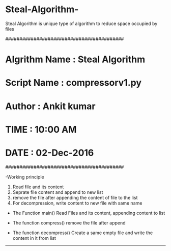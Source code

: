 # Steal-Algorithm-
Steal Algorithm is unique type of algorithm to reduce space occupied by files

##########################################
#                                        #
#    Algrithm Name : Steal Algorithm     #
#    Script Name : compressorv1.py       #
#    Author : Ankit kumar                #
#                                        #
#           TIME : 10:00 AM              #
#           DATE : 02-Dec-2016           #
##########################################


-Working principle
1. Read file and its content
2. Seprate file content and append to new list 
3. remove the file after appending the content of file to the list
4. For decompression, write content to new file with same name 


- The Function main()
Read Files and its content, appending content to list

- The function compress()
remove the file after append

- The function decompress()
Create a same empty file and write the content in it from list


-----------------------------------------------------------------------------------------------------------------------------------------



